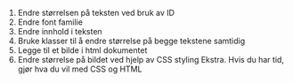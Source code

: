 1. Endre størrelsen på teksten ved bruk av ID
2. Endre font familie
3. Endre innhold i teksten
4. Bruke klasser til å endre størrelse på begge tekstene samtidig
5. Legge til et bilde i html dokumentet
6. Endre størrelse på bildet ved hjelp av CSS styling
Ekstra. Hvis du har tid, gjør hva du vil med CSS og HTML
